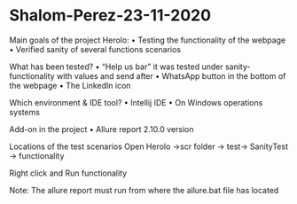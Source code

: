 # Shalom-Perez-23-11-2020

Main goals of the project Herolo:
•	Testing the functionality of the webpage
•	Verified sanity of several functions scenarios

What has been tested?
•	“Help us bar” it was tested under sanity- functionality with values and send after 
•	WhatsApp button in the bottom of the webpage 
•	The LinkedIn icon 

Which environment & IDE tool?
•	Intellij IDE 
•	On Windows operations systems 

Add-on in the project 
•	Allure report 2.10.0 version

Locations of the test scenarios 
Open Herolo ->scr folder -> test-> SanityTest -> functionality 

Right click and Run functionality

Note:
The allure report must run from where the allure.bat file has located
